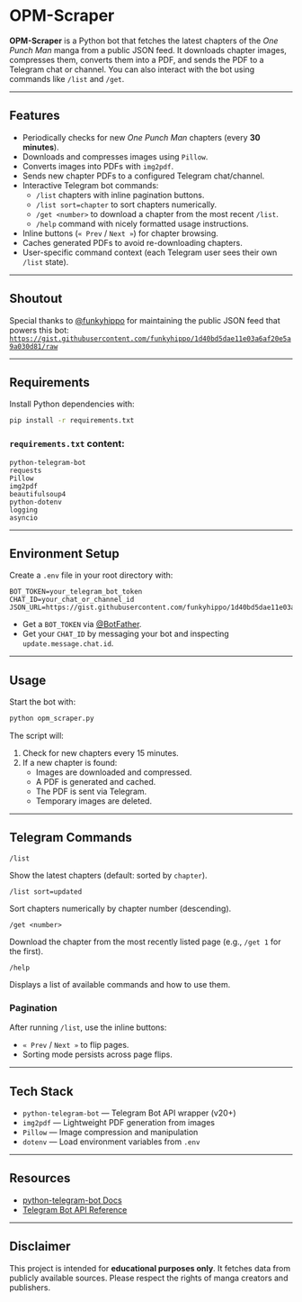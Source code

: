 # OPM-Scraper

**OPM-Scraper** is a Python bot that fetches the latest chapters of the *One Punch Man* manga from a public JSON feed. It downloads chapter images, compresses them, converts them into a PDF, and sends the PDF to a Telegram chat or channel. You can also interact with the bot using commands like `/list` and `/get`.

---

## Features

- Periodically checks for new *One Punch Man* chapters (every **30 minutes**).
- Downloads and compresses images using `Pillow`.
- Converts images into PDFs with `img2pdf`.
- Sends new chapter PDFs to a configured Telegram chat/channel.
- Interactive Telegram bot commands:
  - `/list` chapters with inline pagination buttons.
  - `/list sort=chapter` to sort chapters numerically.
  - `/get <number>` to download a chapter from the most recent `/list`.
  - `/help` command with nicely formatted usage instructions.
- Inline buttons (`« Prev` / `Next »`) for chapter browsing.
- Caches generated PDFs to avoid re-downloading chapters.
- User-specific command context (each Telegram user sees their own `/list` state).

---

## Shoutout

Special thanks to [@funkyhippo](https://gist.github.com/funkyhippo) for maintaining the public JSON feed that powers this bot:  
[`https://gist.githubusercontent.com/funkyhippo/1d40bd5dae11e03a6af20e5a9a030d81/raw`](https://gist.githubusercontent.com/funkyhippo/1d40bd5dae11e03a6af20e5a9a030d81/raw)


---

## Requirements

Install Python dependencies with:

```bash
pip install -r requirements.txt
```

### `requirements.txt` content:
```text
python-telegram-bot
requests 
Pillow 
img2pdf 
beautifulsoup4
python-dotenv
logging
asyncio
```

---

## Environment Setup

Create a `.env` file in your root directory with:

```env
BOT_TOKEN=your_telegram_bot_token
CHAT_ID=your_chat_or_channel_id
JSON_URL=https://gist.githubusercontent.com/funkyhippo/1d40bd5dae11e03a6af20e5a9a030d81/raw
```

- Get a `BOT_TOKEN` via [@BotFather](https://t.me/BotFather).
- Get your `CHAT_ID` by messaging your bot and inspecting `update.message.chat.id`.

---

## Usage

Start the bot with:

```bash
python opm_scraper.py
```

The script will:

1. Check for new chapters every 15 minutes.
2. If a new chapter is found:
   - Images are downloaded and compressed.
   - A PDF is generated and cached.
   - The PDF is sent via Telegram.
   - Temporary images are deleted.

---

## Telegram Commands

```text
/list
```
Show the latest chapters (default: sorted by `chapter`).

```text
/list sort=updated
```
Sort chapters numerically by chapter number (descending).

```text
/get <number>
```
Download the chapter from the most recently listed page (e.g., `/get 1` for the first).

```text
/help
```
Displays a list of available commands and how to use them.

### Pagination
After running `/list`, use the inline buttons:
- `« Prev` / `Next »` to flip pages.
- Sorting mode persists across page flips.

---

## Tech Stack

- `python-telegram-bot` — Telegram Bot API wrapper (v20+)
- `img2pdf` — Lightweight PDF generation from images
- `Pillow` — Image compression and manipulation
- `dotenv` — Load environment variables from `.env`

---

## Resources

- [python-telegram-bot Docs](https://docs.python-telegram-bot.org/)
- [Telegram Bot API Reference](https://core.telegram.org/bots/api)

---

## Disclaimer

This project is intended for **educational purposes only**. It fetches data from publicly available sources. Please respect the rights of manga creators and publishers.
